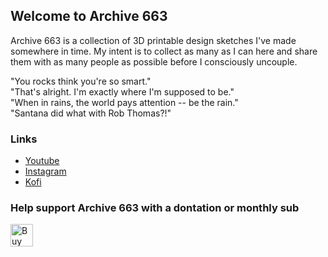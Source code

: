 ## Welcome to Archive 663

Archive 663 is a collection of 3D printable design sketches I've made somewhere in time. My intent is to collect as many as I can here and share them with as many people as possible before I consciously uncouple. 

"You rocks think you're so smart."<br />
"That's alright. I'm exactly where I'm supposed to be."<br />
"When in rains, the world pays attention -- be the rain."<br />
"Santana did what with Rob Thomas?!"

### Links

- <a href='https://www.youtube.com/@georgemoua' target='_blank'>Youtube</a>
- <a href='https://www.instagram.com/geo.moua/' target='_blank'>Instagram</a>
- <a href='https://ko-fi.com/P5P3MHMSF' target='_blank'>Kofi</a>

### Help support Archive 663 with a dontation or monthly sub

<a href='https://ko-fi.com/P5P3MHMSF' target='_blank'><img height='36' style='border:0px;height:36px;' src='https://storage.ko-fi.com/cdn/kofi2.png?v=3' border='0' alt='Buy Me a Coffee at ko-fi.com' /></a>
<!--

**Here are some ideas to get you started:**

🙋‍♀️ A short introduction - what is your organization all about?
🌈 Contribution guidelines - how can the community get involved?
👩‍💻 Useful resources - where can the community find your docs? Is there anything else the community should know?
🍿 Fun facts - what does your team eat for breakfast?
🧙 Remember, you can do mighty things with the power of [Markdown](https://docs.github.com/github/writing-on-github/getting-started-with-writing-and-formatting-on-github/basic-writing-and-formatting-syntax)
-->

